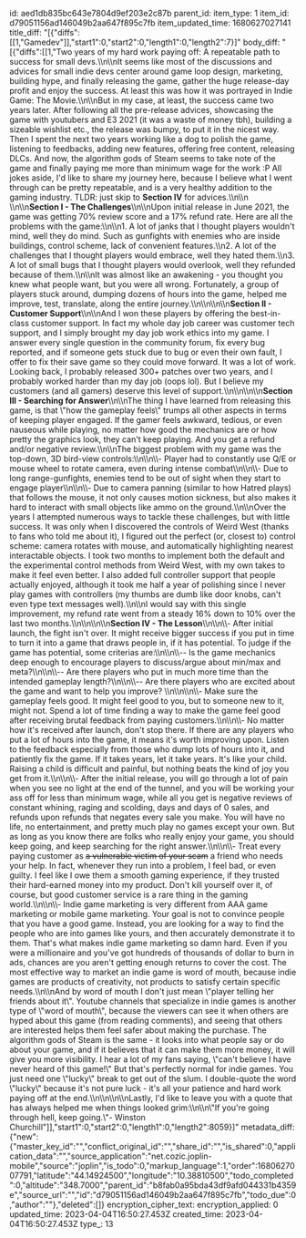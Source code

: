 id: aed1db835bc643e7804d9ef203e2c87b
parent_id: 
item_type: 1
item_id: d79051156ad146049b2aa647f895c7fb
item_updated_time: 1680627027141
title_diff: "[{\"diffs\":[[1,\"Gamedev\"]],\"start1\":0,\"start2\":0,\"length1\":0,\"length2\":7}]"
body_diff: "[{\"diffs\":[[1,\"Two years of my hard work paying off: A repeatable path to success for small devs.\\\n\\\nIt seems like most of the discussions and advices for small indie devs center around game loop design, marketing, building hype, and finally releasing the game, gather the huge release-day profit and enjoy the success. At least this was how it was portrayed in Indie Game: The Movie.\\\n\\\nBut in my case, at least, the success came two years later. After following all the pre-release advices, showcasing the game with youtubers and E3 2021 (it was a waste of money tbh), building a sizeable wishlist etc., the release was bumpy, to put it in the nicest way. Then I spent the next two years working like a dog to polish the game, listening to feedbacks, adding new features, offering free content, releasing DLCs. And now, the algorithm gods of Steam seems to take note of the game and finally paying me more than minimum wage for the work :P All jokes aside, I'd like to share my journey here, because I believe what I went through can be pretty repeatable, and is a very healthy addition to the gaming industry. TLDR: just skip to **Section IV** for advices.\\\n\\\n&#x200B;\\\n\\\n**Section I - The Challenges**\\\n\\\nUpon initial release in June 2021, the game was getting 70% review score and a 17% refund rate. Here are all the problems with the game:\\\n\\\n1. A lot of janks that I thought players wouldn't mind, well they do mind. Such as gunfights with enemies who are inside buildings, control scheme, lack of convenient features.\\\n2. A lot of the challenges that I thought players would embrace, well they hated them.\\\n3. A lot of small bugs that I thought players would overlook, well they refunded because of them.\\\n\\\nIt was almost like an awakening - you thought you knew what people want, but you were all wrong. Fortunately, a group of players stuck around, dumping dozens of hours into the game, helped me improve, test, translate, along the entire journey.\\\n\\\n&#x200B;\\\n\\\n**Section II - Customer Support**\\\n\\\nAnd I won these players by offering the best-in-class customer support. In fact my whole day job career was customer tech support, and I simply brought my day job work ethics into my game. I answer every single question in the community forum, fix every bug reported, and if someone gets stuck due to bug or even their own fault, I offer to fix their save game so they could move forward. It was a lot of work. Looking back, I probably released 300+ patches over two years, and I probably worked harder than my day job (oops lol). But I believe my customers (and all gamers) deserve this level of support.\\\n\\\n&#x200B;\\\n\\\n**Section III - Searching for Answer**\\\n\\\nThe thing I have learned from releasing this game, is that \\\"how the gameplay feels\\\" trumps all other aspects in terms of keeping player engaged. If the gamer feels awkward, tedious, or even nauseous while playing, no matter how good the mechanics are or how pretty the graphics look, they can't keep playing. And you get a refund and/or negative review.\\\n\\\nThe biggest problem with my game was the top-down, 3D bird-view controls:\\\n\\\n\\\\- Player had to constantly use Q/E or mouse wheel to rotate camera, even during intense combat\\\n\\\n\\\\- Due to long range-gunfights, enemies tend to be out of sight when they start to engage player\\\n\\\n\\\\- Due to camera panning (similar to how Hatred plays) that follows the mouse, it not only causes motion sickness, but also makes it hard to interact with small objects like ammo on the ground.\\\n\\\nOver the years I attempted numerous ways to tackle these challenges, but with little success. It was only when I discovered the controls of Weird West (thanks to fans who told me about it), I figured out the perfect (or, closest to) control scheme: camera rotates with mouse, and automatically highlighting nearest interactable objects. I took two months to implement both the default and the experimental control methods from Weird West, with my own takes to make it feel even better. I also added full controller support that people actually enjoyed, although it took me half a year of polishing since I never play games with controllers (my thumbs are dumb like door knobs, can't even type text messages well).\\\n\\\nI would say with this single improvement, my refund rate went from a steady 16% down to 10% over the last two months.\\\n\\\n&#x200B;\\\n\\\n**Section IV - The Lesson**\\\n\\\n\\\\- After initial launch, the fight isn't over. It might receive bigger success if you put in time to turn it into a game that draws people in, if it has potential. To judge if the game has potential, some criterias are:\\\n\\\n\\\\-- Is the game mechanics deep enough to encourage players to discuss/argue about min/max and meta?\\\n\\\n\\\\-- Are there players who put in much more time than the intended gameplay length?\\\n\\\n\\\\-- Are there players who are excited about the game and want to help you improve?  \\\n\\\n\\\n\\\\- Make sure the gameplay feels good. It might feel good to you, but to someone new to it, might not. Spend a lot of time finding a way to make the game feel good after receiving brutal feedback from paying customers.\\\n\\\n\\\\- No matter how it's received after launch, don't stop there. If there are any players who put a lot of hours into the game, it means it's worth improving upon. Listen to the feedback especially from those who dump lots of hours into it, and patiently fix the game. If it takes years, let it take years. It's like your child. Raising a child is difficult and painful, but nothing beats the kind of joy you get from it.\\\n\\\n\\\\- After the initial release, you will go through a lot of pain when you see no light at the end of the tunnel, and you will be working your ass off for less than minimum wage, while all you get is negative reviews of constant whining, raging and scolding, days and days of 0 sales, and refunds upon refunds that negates every sale you make. You will have no life, no entertainment, and pretty much play no games except your own. But as long as you know there are folks who really enjoy your game, you should keep going, and keep searching for the right answer.\\\n\\\n\\\\- Treat every paying customer as ~~a vulnerable victim of your scam~~ a friend who needs your help. In fact, whenever they run into a problem, I feel bad, or even guilty. I feel like I owe them a smooth gaming experience, if they trusted their hard-earned money into my product. Don't kill yourself over it, of course, but good customer service is a rare thing in the gaming world.\\\n\\\n\\\\- Indie game marketing is very different from AAA game marketing or mobile game marketing. Your goal is not to convince people that you have a good game. Instead, you are looking for a way to find the people who are into games like yours, and then accurately demonstrate it to them. That's what makes indie game marketing so damn hard. Even if you were a millionaire and you've got hundreds of thousands of dollar to burn in ads, chances are you aren't getting enough returns to cover the cost. The most effective way to market an indie game is word of mouth, because indie games are products of creativity, not products to satisfy certain specific needs.\\\n\\\nAnd by word of mouth I don't just mean \\\"player telling her friends about it\\\". Youtube channels that specialize in indie games is another type of \\\"word of mouth\\\", because the viewers can see it when others are hyped about this game (from reading comments), and seeing that others are interested helps them feel safer about making the purchase. The algorithm gods of Steam is the same - it looks into what people say or do about your game, and if it believes that it can make them more money, it will give you more visibility. I hear a lot of my fans saying, \\\"can't believe I have never heard of this game!\\\" But that's perfectly normal for indie games. You just need one \\\"lucky\\\" break to get out of the slum. I double-quote the word \\\"lucky\\\" because it's not pure luck - it's all your patience and hard work paying off at the end.\\\n\\\n&#x200B;\\\n\\\nLastly, I'd like to leave you with a quote that has always helped me when things looked grim:\\\n\\\n\\\"If you're going through hell, keep going.\\\"- Winston Churchill\"]],\"start1\":0,\"start2\":0,\"length1\":0,\"length2\":8059}]"
metadata_diff: {"new":{"master_key_id":"","conflict_original_id":"","share_id":"","is_shared":0,"application_data":"","source_application":"net.cozic.joplin-mobile","source":"joplin","is_todo":0,"markup_language":1,"order":1680627007791,"latitude":"44.14924500","longitude":"10.38810500","todo_completed":0,"altitude":"348.7000","parent_id":"b8fab0a95bda43df9afd044331b4359e","source_url":"","id":"d79051156ad146049b2aa647f895c7fb","todo_due":0,"author":""},"deleted":[]}
encryption_cipher_text: 
encryption_applied: 0
updated_time: 2023-04-04T16:50:27.453Z
created_time: 2023-04-04T16:50:27.453Z
type_: 13